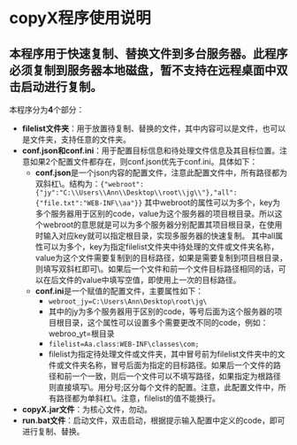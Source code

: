 # copyX程序使用说明
## 本程序用于快速复制、替换文件到多台服务器。此程序必须复制到服务器本地磁盘，暂不支持在远程桌面中双击启动进行复制。
本程序分为**4**个部分：<br>
* **filelist文件夹**：用于放置待复制、替换的文件，其中内容可以是文件，也可以是文件夹，支持任意的文件夹。
* **conf.json和conf.ini**：用于配置目标信息和待处理文件信息及其目标位置。注意如果2个配置文件都存在，则conf.json优先于conf.ini。具体如下：
	* **conf.json**是一个json内容的配置文件，注意此配置文件中，所有路径都为双斜杠\\。结构为：```{"webroot": {"jy":"C:\\Users\\Ann\\Desktop\\root\\jg\\"},"all": {"file.txt":"WEB-INF\\aa"}}```
			其中webroot的属性可以为多个，key为多个服务器用于区别的code，value为这个服务器的项目根目录。所以这个webroot的意思就是可以为多个服务器分别配置其项目根目录，在使用时输入对应key就可以指定根目录，实现多服务器的快速复制。
			其中all属性可以为多个，key为指定filelist文件夹中待处理的文件或文件夹名称，value为这个文件需要复制到的目标路径，如果是需要复制到项目根目录，则填写双斜杠即可\\。如果后一个文件和前一个文件目标路径相同的话，可以在后文件的value中填写空值，即使用上一次的目标路径。
	* **conf.ini**是一个赋值的配置文件，主要属性如下： 
		* ```webroot_jy=C:\Users\Ann\Desktop\root\jg\```
		* 其中的jy为多个服务器用于区别的code，等号后面为这个服务器的项目根目录，这个属性可以设置多个需要更改不同的code，例如：webroo_yt=根目录
		* ```filelist=Aa.class:WEB-INF\classes\com;```
		* filelist为指定待处理文件或文件夹，其中冒号前为filelist文件夹中的文件或文件夹名称，冒号后面为指定的目标路径。如果后一个文件的路径和前一个一致，则后一个文件可以不填写路径，如果指定为根路径则直接填写\。用分号;区分每个文件的配置。注意，此配置文件中，所有路径都为单斜杠\。注意，filelist的值不能换行。
* **copyX.jar文件**：为核心文件，勿动。
* **run.bat文件**：启动文件，双击启动，根据提示输入配置中定义的code，即可进行复制、替换。
